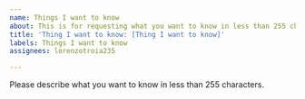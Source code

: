 ```yaml
---
name: Things I want to know
about: This is for requesting what you want to know in less than 255 characters.
title: 'Thing I want to know: [Thing I want to know]'
labels: Things I want to know
assignees: lorenzotroia235

---
```


Please describe what you want to know in less than 255 characters.
